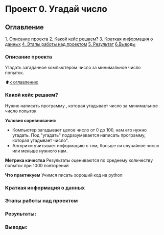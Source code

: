 # Проект 0. Угадай число

## Оглавление
[1. Описание проекта](https://github.com/Domahan/sf_data_science/tree/main/project_0/README.md#Описание-проекта)
[2. Какой кейс решаем?](https://github.com/Domahan/sf_data_science/tree/main/project_0/README.md#Какой-кейс-решаем)
[3. Краткая информация о данных](https://github.com/Domahan/sf_data_science/tree/main/project_0/README.md#Краткая-информация-о-данных)
[4. Этапы работы над проектом](https://github.com/Domahan/sf_data_science/tree/main/project_0/README.md#Этапы-работы-над-проектом)
[5. Результат](https://github.com/Domahan/sf_data_science/tree/main/project_0/README.md#Результат)
[6.Выводы](https://github.com/Domahan/sf_data_science/tree/main/project_0/README.md#Выводы)

### Описание проекта
Угадать загаданное компьютером число за минимальное число попыток.

:arrow_up:[к оглавлению](https://github.com/Domahan/sf_data_science/tree/main/project_0/README.md#Оглавление)


### Какой кейс решаем?
Нужно написать программу , которая угадывает число за минимальное число попыток

**Условия соревнования:**
- Компьютер загадывает целое число от 0 до 100, нам его нужно угадать. Под "угадать" подразумевается написать программу, которая угадывает число".
- Алгоритм учитывает информацию о том, больше ли случайное число или меньше нужного нам. 

**Метрика качества**
Результаты оцениваются по среднему количеству попыток при 1000 повторений

**Что практикуем**
Учимся писать хороший код на python


### Краткая информация о данных

### Этапы работы над проектом

### Результаты:

### Выводы: 


